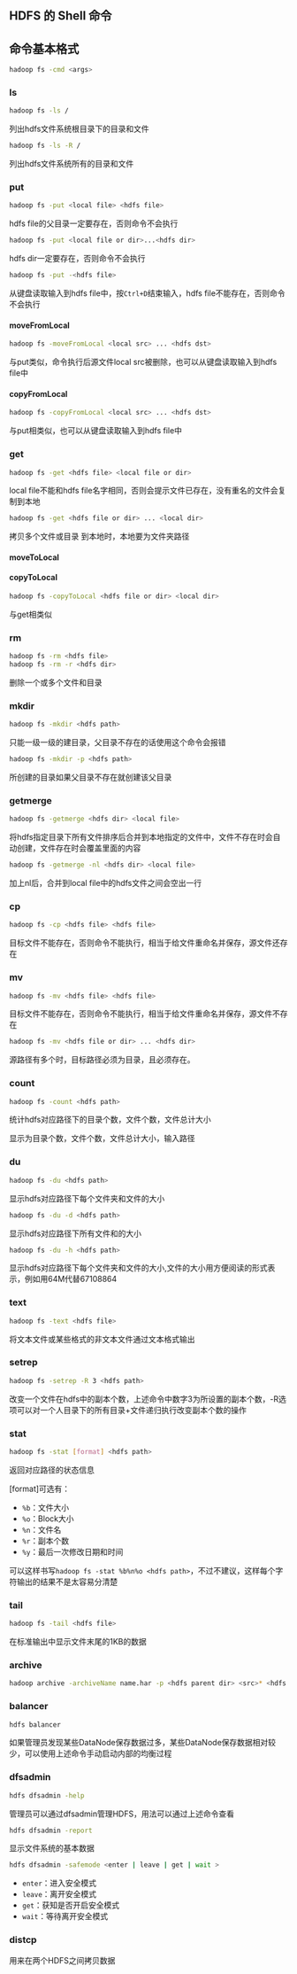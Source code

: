 ## HDFS 的 Shell 命令

## 命令基本格式

```sh
hadoop fs -cmd <args>
```

### ls

```sh
hadoop fs -ls /
```

列出hdfs文件系统根目录下的目录和文件

```sh
hadoop fs -ls -R /
```

列出hdfs文件系统所有的目录和文件


### put

```sh
hadoop fs -put <local file> <hdfs file>
```

hdfs file的父目录一定要存在，否则命令不会执行

```sh
hadoop fs -put <local file or dir>...<hdfs dir>
```

hdfs dir一定要存在，否则命令不会执行

```sh
hadoop fs -put -<hdfs file>
```

从键盘读取输入到hdfs file中，按`Ctrl+D`结束输入，hdfs file不能存在，否则命令不会执行

#### moveFromLocal

```sh
hadoop fs -moveFromLocal <local src> ... <hdfs dst>
```

与put类似，命令执行后源文件local src被删除，也可以从键盘读取输入到hdfs file中

#### copyFromLocal

```sh
hadoop fs -copyFromLocal <local src> ... <hdfs dst>
```

与put相类似，也可以从键盘读取输入到hdfs file中

### get

```sh
hadoop fs -get <hdfs file> <local file or dir>
```

local file不能和hdfs file名字相同，否则会提示文件已存在，没有重名的文件会复制到本地

```sh
hadoop fs -get <hdfs file or dir> ... <local dir>
```

拷贝多个文件或目录 到本地时，本地要为文件夹路径

#### moveToLocal

#### copyToLocal

```sh
hadoop fs -copyToLocal <hdfs file or dir> <local dir>
```

与get相类似

### rm

```sh
hadoop fs -rm <hdfs file>
hadoop fs -rm -r <hdfs dir>
```

删除一个或多个文件和目录

### mkdir

```sh
hadoop fs -mkdir <hdfs path>
```

只能一级一级的建目录，父目录不存在的话使用这个命令会报错

```sh
hadoop fs -mkdir -p <hdfs path>
```

所创建的目录如果父目录不存在就创建该父目录

### getmerge

```sh
hadoop fs -getmerge <hdfs dir> <local file>
```

将hdfs指定目录下所有文件排序后合并到本地指定的文件中，文件不存在时会自动创建，文件存在时会覆盖里面的内容

```sh
hadoop fs -getmerge -nl <hdfs dir> <local file>
```

加上nl后，合并到local file中的hdfs文件之间会空出一行


### cp

```sh
hadoop fs -cp <hdfs file> <hdfs file>
```

目标文件不能存在，否则命令不能执行，相当于给文件重命名并保存，源文件还存在

### mv

```sh
hadoop fs -mv <hdfs file> <hdfs file>
```

目标文件不能存在，否则命令不能执行，相当于给文件重命名并保存，源文件不存在

```sh
hadoop fs -mv <hdfs file or dir> ... <hdfs dir>
```

源路径有多个时，目标路径必须为目录，且必须存在。

### count

```sh
hadoop fs -count <hdfs path>
```

统计hdfs对应路径下的目录个数，文件个数，文件总计大小

显示为目录个数，文件个数，文件总计大小，输入路径

### du

```sh
hadoop fs -du <hdfs path>
```

显示hdfs对应路径下每个文件夹和文件的大小

```sh
hadoop fs -du -d <hdfs path>
```

显示hdfs对应路径下所有文件和的大小

```sh
hadoop fs -du -h <hdfs path>
```

显示hdfs对应路径下每个文件夹和文件的大小,文件的大小用方便阅读的形式表示，例如用64M代替67108864

### text

```sh
hadoop fs -text <hdfs file>
```

将文本文件或某些格式的非文本文件通过文本格式输出

### setrep

```sh
hadoop fs -setrep -R 3 <hdfs path>
```

改变一个文件在hdfs中的副本个数，上述命令中数字3为所设置的副本个数，-R选项可以对一个人目录下的所有目录+文件递归执行改变副本个数的操作

### stat

```sh
hadoop fs -stat [format] <hdfs path>
```

返回对应路径的状态信息

[format]可选有：

- `%b`：文件大小
- `%o`：Block大小
- `%n`：文件名
- `%r`：副本个数
- `%y`：最后一次修改日期和时间

可以这样书写`hadoop fs -stat %b%n%o <hdfs path>`，不过不建议，这样每个字符输出的结果不是太容易分清楚

### tail

```sh
hadoop fs -tail <hdfs file>
```

在标准输出中显示文件末尾的1KB的数据

### archive

```sh
hadoop archive -archiveName name.har -p <hdfs parent dir> <src>* <hdfs dst>
```

### balancer

```sh
hdfs balancer
```

如果管理员发现某些DataNode保存数据过多，某些DataNode保存数据相对较少，可以使用上述命令手动启动内部的均衡过程

### dfsadmin

```sh
hdfs dfsadmin -help
```

管理员可以通过dfsadmin管理HDFS，用法可以通过上述命令查看

```sh
hdfs dfsadmin -report
```

显示文件系统的基本数据

```sh
hdfs dfsadmin -safemode <enter | leave | get | wait >
```

- `enter`：进入安全模式
- `leave`：离开安全模式
- `get`：获知是否开启安全模式
- `wait`：等待离开安全模式

### distcp

用来在两个HDFS之间拷贝数据